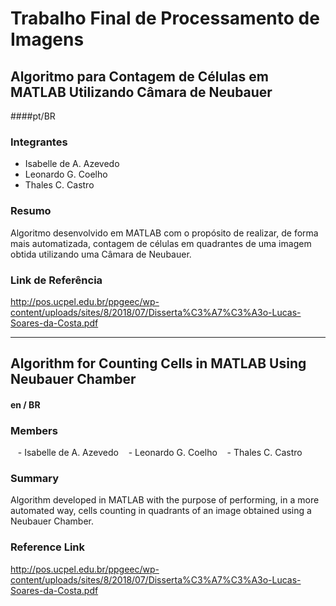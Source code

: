# Trabalho Final de Processamento de Imagens
## Algoritmo para Contagem de Células em MATLAB Utilizando Câmara de Neubauer
####pt/BR
### Integrantes
  - Isabelle de A. Azevedo
  - Leonardo G. Coelho
  - Thales C. Castro
### Resumo
Algoritmo desenvolvido em MATLAB com o propósito de realizar, de forma mais automatizada, contagem de células em quadrantes de uma imagem obtida utilizando uma Câmara de Neubauer.
### Link de Referência
http://pos.ucpel.edu.br/ppgeec/wp-content/uploads/sites/8/2018/07/Disserta%C3%A7%C3%A3o-Lucas-Soares-da-Costa.pdf

______________________________________________________________________________________________________________________________
## Algorithm for Counting Cells in MATLAB Using Neubauer Chamber
#### en / BR
### Members
   - Isabelle de A. Azevedo
   - Leonardo G. Coelho
   - Thales C. Castro
### Summary
Algorithm developed in MATLAB with the purpose of performing, in a more automated way, cells counting in quadrants of an image obtained using a Neubauer Chamber.
### Reference Link
http://pos.ucpel.edu.br/ppgeec/wp-content/uploads/sites/8/2018/07/Disserta%C3%A7%C3%A3o-Lucas-Soares-da-Costa.pdf

